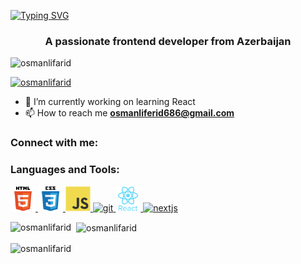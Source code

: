 [![Typing SVG](https://readme-typing-svg.herokuapp.com/?color=1F4B99&size=40&center=true&vCenter=true&width=1000&lines=I+am+OsmanliFarid!;Frontend+Developer)](https://git.io/typing-svg)

<h3 align="center">A passionate frontend developer from Azerbaijan</h3>

<p align="left">
  <img src="https://komarev.com/ghpvc/?username=osmanlifarid&label=Profile%20views&color=0e75b6&style=flat" alt="osmanlifarid" />
</p>

<p align="left">
  <a href="https://github.com/ryo-ma/github-profile-trophy">
    <img src="https://github-profile-trophy.vercel.app/?username=osmanlifarid" alt="osmanlifarid" />
  </a>
</p>

- 🔭 I’m currently working on learning React  
- 📫 How to reach me **osmanliferid686@gmail.com**

<h3 align="left">Connect with me:</h3>
<p align="left">
  <!-- Sosial şəbəkə linkləri əlavə etmək istəsən bura əlavə edə bilərsən -->
</p>

<h3 align="left">Languages and Tools:</h3>
<p align="left"> 
  <a href="https://www.w3.org/html/" target="_blank" rel="noreferrer">
    <img src="https://raw.githubusercontent.com/devicons/devicon/master/icons/html5/html5-original-wordmark.svg" alt="html5" width="40" height="40"/>
  </a> 
  <a href="https://www.w3schools.com/css/" target="_blank" rel="noreferrer">
    <img src="https://raw.githubusercontent.com/devicons/devicon/master/icons/css3/css3-original-wordmark.svg" alt="css3" width="40" height="40"/>
  </a> 
  <a href="https://developer.mozilla.org/en-US/docs/Web/JavaScript" target="_blank" rel="noreferrer">
    <img src="https://raw.githubusercontent.com/devicons/devicon/master/icons/javascript/javascript-original.svg" alt="javascript" width="40" height="40"/>
  </a> 
  <a href="https://git-scm.com/" target="_blank" rel="noreferrer">
    <img src="https://www.vectorlogo.zone/logos/git-scm/git-scm-icon.svg" alt="git" width="40" height="40"/>
  </a> 
  <a href="https://reactjs.org/" target="_blank" rel="noreferrer">
    <img src="https://raw.githubusercontent.com/devicons/devicon/master/icons/react/react-original-wordmark.svg" alt="react" width="40" height="40"/>
  </a> 
  <a href="https://nextjs.org/" target="_blank" rel="noreferrer">
    <img src="https://cdn.worldvectorlogo.com/logos/nextjs-2.svg" alt="nextjs" width="40" height="40"/>
  </a> 
</p>

<p>
  <img align="left" src="https://github-readme-stats.vercel.app/api/top-langs?username=osmanlifarid&show_icons=true&locale=en&layout=compact" alt="osmanlifarid" />
</p>

<p>&nbsp;
  <img align="center" src="https://github-readme-stats.vercel.app/api?username=osmanlifarid&show_icons=true&locale=en" alt="osmanlifarid" />
</p>

<p>
  <img align="center" src="https://github-readme-streak-stats.herokuapp.com/?user=osmanlifarid&" alt="osmanlifarid" />
</p>
